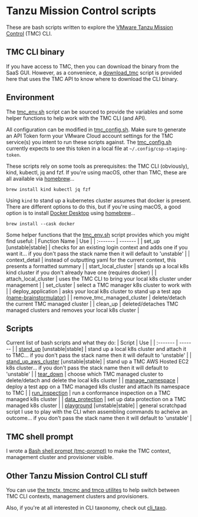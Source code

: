 # Tanzu Mission Control scripts
These are bash scripts written to explore the [VMware Tanzu Mission Control](https://tanzu.vmware.com/mission-control) (TMC) CLI.

## TMC CLI binary
If you have access to TMC, then you can download the binary from the SaaS GUI. However, as a conveniece, a [download_tmc](download_tmc) script is provided here that uses the TMC API to know where to download the CLI binary.

## Environment
The [tmc_env.sh](tmc_env.sh) script can be sourced to provide the variables and some helper functions to help work with the TMC CLI (and API). 

All configuration can be modified in [tmc_config.sh](tmc_config.sh). Make sure to generate an API Token form your VMware Cloud account settings for the TMC service(s) you intent to run these scripts against. The [tmc_config.sh](tmc_config.sh) currently expects to see this token in a local file at `~/.config/csp-staging-token`.

These scripts rely on some tools as prerequisites: the TMC CLI (obviously), kind, kubectl, jq and fzf.
If you're using macOS, other than TMC, these are all available via [homebrew](https://brew.sh)...
  
`brew install kind kubectl jq fzf`

Using `kind` to stand up a kubernetes cluster assumes that docker is present. There are different options to do this, but if you're using macOS, a good option is to install [Docker Desktop](https://www.docker.com/products/docker-desktop) using [homebrew](https://brew.sh)...

`brew install --cask docker`

Some helper functions that the [tmc_env.sh](tmc_env.sh) script provides which you might find useful:
| Function Name | Use |
| :------- | ------- |
| set_up \[unstable\|stable\] | checks for an existing login context and adds one if you want it... if you don't pass the stack name then it will default to 'unstable' |
| context_detail | instead of outputting yaml for the current context, this presents a formatted summary |
| start_local_cluster | stands up a local k8s kind cluster if you don't already have one (requires docker) |
| attach_local_cluster | uses the TMC CLI to bring your local k8s cluster under management |
| set_cluster | select a TMC manager k8s cluster to work with |
| deploy_application | asks your local k8s cluster to stand up a test app [(name-brainstormulator)](https://github.com/ali5ter/name-brainstormulator) |
| remove_tmc_managed_cluster | delete/detach the current TMC managed cluster |
| clean_up | deleted/detaches TMC managed clusters and removes your local k8s cluster |

## Scripts
Current list of bash scripts and what they do:
| Script | Use |
| :------- | ------- |
| [stand_up](stand_up) \[unstable\|stable\] | stand up a local k8s cluster and attach it to TMC... if you don't pass the stack name then it will default to 'unstable' |
| [stand_up_aws_cluster](stand_up_aws_cluster) \[unstable\|stable\] | stand up a TMC AWS Hosted EC2 k8s cluster... if you don't pass the stack name then it will default to 'unstable'  |
| [tear_down](tear_down) | choose which TMC managed cluster to delete/detach and delete the local k8s cluster |
| [manage_namespace](manage_namespace) | deploy a test app on a TMC managed k8s cluster and attach its namespace to TMC |
| [run_inspection](run_inspection) | run a conformance inspection on a TMC managed k8s cluster |
| [data_protection](data_protection) | set up data protection on a TMC managed k8s cluster |
| [playground](playground) \[unstable\|stable\] | general scratchpad script I use to play with the CLI when assembling commands to acheive an outcome... if you don't pass the stack name then it will default to 'unstable' |

## TMC shell prompt
I wrote a [Bash shell prompt (tmc-prompt)](https://github.com/ali5ter/tmc-prompt) to make the TMC context, management cluster and provisioner visible.

## Other Tanzu Mission Control CLI stuff
You can use [the tmctx, tmcmc and tmcp utilites](https://github.com/ali5ter/tmcctx) to help switch between TMC CLI contexts, management clusters and provisioners.

Also, if you're at all interested in CLI taxonomy, check out [cli_taxo](https://github.com/ali5ter/cli_taxo).
